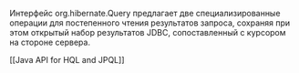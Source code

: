 Интерфейс org.hibernate.Query предлагает две специализированные операции для постепенного чтения результатов запроса, сохраняя при этом открытый набор результатов JDBC, сопоставленный с курсором на стороне сервера.

[[Java API for HQL and JPQL]]